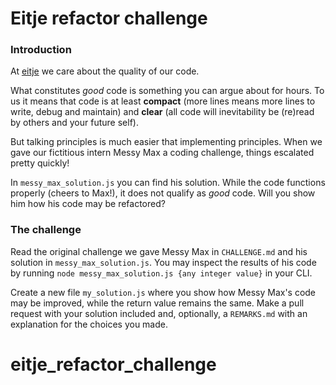 # Eitje refactor challenge

### Introduction

At [eitje](https://www.eitje.app) we care about the quality of our code.

What constitutes <em>good</em> code is something you can argue about for hours. To us it means that code is at least **compact** (more lines means more lines to write, debug and maintain) and **clear** (all code will inevitability be (re)read by others and your future self).

But talking principles is much easier that implementing principles. When we gave our fictitious intern Messy Max a coding challenge, things escalated pretty quickly!

In `messy_max_solution.js` you can find his solution. While the code functions properly (cheers to Max!), it does not qualify as <em>good</em> code. Will you show him how his code may be refactored?

### The challenge

Read the original challenge we gave Messy Max in `CHALLENGE.md` and his solution in `messy_max_solution.js`. You may inspect the results of his code by running `node messy_max_solution.js {any integer value}` in your CLI.

Create a new file `my_solution.js` where you show how Messy Max's code may be improved, while the return value remains the same. Make a pull request with your solution included and, optionally, a `REMARKS.md` with an explanation for the choices you made.
# eitje_refactor_challenge
